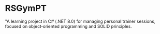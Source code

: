 # RSGymPT
"A learning project in C# (.NET 8.0) for managing personal trainer sessions, focused on object-oriented programming and SOLID principles.
